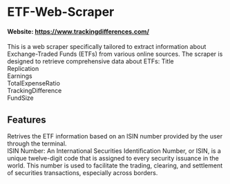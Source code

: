 # ETF-Web-Scraper

#### Website: https://www.trackingdifferences.com/

This is a web scraper specifically tailored to extract information about Exchange-Traded Funds (ETFs) from various online sources. The scraper is designed to retrieve comprehensive data about ETFs:
Title
<br>Replication
<br>Earnings
<br>TotalExpenseRatio
<br>TrackingDifference
<br>FundSize
<br>
## Features
Retrives the ETF information based on an ISIN number provided by the user through the terminal. 
<br>ISIN Number: An International Securities Identification Number, or ISIN, is a unique twelve-digit code that is assigned to every security issuance in the world. This number is used to facilitate the trading, clearing, and settlement of securities transactions, especially across borders.
